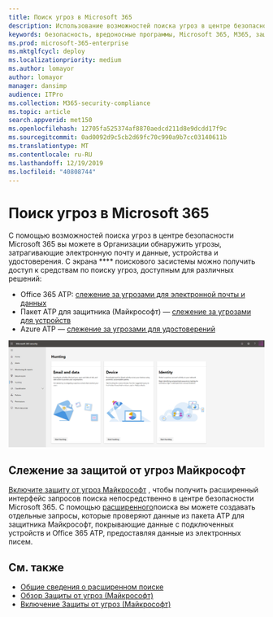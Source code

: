 ```yaml
---
title: Поиск угроз в Microsoft 365
description: Использование возможностей поиска угроз в центре безопасности Microsoft 365 для профилактического обнаружения нарушений и других угроз
keywords: безопасность, вредоносные программы, Microsoft 365, M365, защита от угроз Майкрософт, MTP, центр безопасности, поиск, Поиск угроз, киберугроз Поиск, пакет ATP для защитника, Office 365 ATP, Azure ATP, расширенный поиск
ms.prod: microsoft-365-enterprise
ms.mktglfcycl: deploy
ms.localizationpriority: medium
ms.author: lomayor
author: lomayor
manager: dansimp
audience: ITPro
ms.collection: M365-security-compliance
ms.topic: article
search.appverid: met150
ms.openlocfilehash: 12705fa525374af8870aedcd211d8e9dcdd17f9c
ms.sourcegitcommit: 0ad0092d9c5cb2d69fc70c990a9b7cc03140611b
ms.translationtype: MT
ms.contentlocale: ru-RU
ms.lasthandoff: 12/19/2019
ms.locfileid: "40808744"
---
```

# <a name="hunt-for-threats-in-microsoft-365"></a>Поиск угроз в Microsoft 365

С помощью возможностей поиска угроз в центре безопасности Microsoft 365 вы можете в Организации обнаружить угрозы, затрагивающие электронную почту и данные, устройства и удостоверения. С экрана **** поискового засистемы можно получить доступ к средствам по поиску угроз, доступным для различных решений:
- Office 365 ATP: [слежение за угрозами для электронной почты и данных](../office-365-security/office-365-atp.md)
- Пакет ATP для защитника (Майкрософт) — [слежение за угрозами для устройств](https://docs.microsoft.com/windows/security/threat-protection/microsoft-defender-atp/advanced-hunting)
- Azure ATP — [слежение за угрозами для удостоверений](https://docs.microsoft.com/azure-advanced-threat-protection/investigate-a-user)

![Страница "Поиск"](../images/hunt.png)


## <a name="hunt-with-microsoft-threat-protection"></a>Слежение за защитой от угроз Майкрософт

[Включите защиту от угроз Майкрософт](mtp-enable.md) , чтобы получить расширенный интерфейс запросов поиска непосредственно в центре безопасности Microsoft 365. С помощью [расширенного](advanced-hunting-overview.md)поиска вы можете создавать отдельные запросы, которые проверяют данные из пакета ATP для защитника Майкрософт, покрывающие данные с подключенных устройств и Office 365 ATP, предоставляя данные из электронных писем.

## <a name="related-topics"></a>См. также
- [Общие сведения о расширенном поиске](advanced-hunting-overview.md)
- [Обзор Защиты от угроз (Майкрософт)](microsoft-threat-protection.md)
- [Включение Защиты от угроз (Майкрософт)](mtp-enable.md)